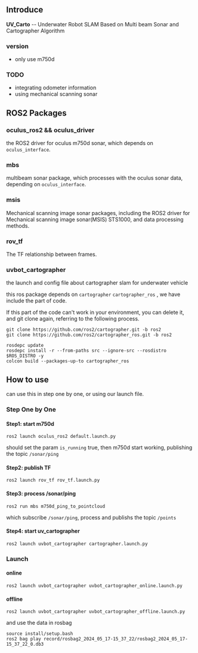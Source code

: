 ## Introduce

**UV_Carto** -- Underwater Robot SLAM Based on Multi beam Sonar and Cartographer Algorithm

### version
- only use m750d
### TODO
- integrating odometer information
- using mechanical scanning sonar

## ROS2 Packages

### oculus_ros2 && oculus_driver
the ROS2 driver for oculus m750d sonar, which depends on `oculus_interface`.

### mbs
multibeam sonar package, which processes with the oculus sonar data, depending on  `oculus_interface`.

### msis
Mechanical scanning image sonar packages, including the ROS2 driver for Mechanical scanning image sonar(MSIS) STS1000, and data processing methods.

### rov_tf
The TF relationship between frames.

### uvbot_cartographer
the launch and config file about cartographer slam for underwater vehicle 

this ros package depends on `cartographer` `cartographer_ros` , we have include the part of code. 

If this part of the code can't work in your environment, you can delete it, and git clone again, referring to the following process.

```
git clone https://github.com/ros2/cartographer.git -b ros2
git clone https://github.com/ros2/cartographer_ros.git -b ros2

rosdepc update
rosdepc install -r --from-paths src --ignore-src --rosdistro $ROS_DISTRO -y
colcon build --packages-up-to cartographer_ros
```


## How to use
can use this in step one by one, or using our launch file.
### Step One by One
#### Step1: start m750d
```
ros2 launch oculus_ros2 default.launch.py 
```
should set the param `is_running` true, then m750d start working, publishing the topic `/sonar/ping`

#### Step2: publish TF
```
ros2 launch rov_tf rov_tf.launch.py 
```

#### Step3: process /sonar/ping

```
ros2 run mbs m750d_ping_to_pointcloud 
```
which subscribe `/sonar/ping`, process and publishs the topic `/points`


#### Step4: start uv_cartographer
```
ros2 launch uvbot_cartographer cartographer.launch.py
```

### Launch
#### online
```
ros2 launch uvbot_cartographer uvbot_cartographer_online.launch.py 
```

#### offline
```
ros2 launch uvbot_cartographer uvbot_cartographer_offline.launch.py 
```
and use the data in rosbag
```
source install/setup.bash
ros2 bag play record/rosbag2_2024_05_17-15_37_22/rosbag2_2024_05_17-15_37_22_0.db3 
```